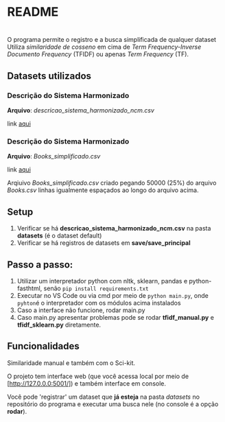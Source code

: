 #
# README
#

O programa permite o registro e a busca simplificada de qualquer dataset
Utiliza _similaridade de cosseno_ em cima de _Term Frequency-Inverse Documento Frequency_ (TFIDF) ou apenas _Term Frequency_ (TF).

## Datasets utilizados
### Descrição do Sistema Harmonizado
**Arquivo**: _descricao_sistema_harmonizado_ncm.csv_

link [aqui](https://repositorio.seade.gov.br/dataset/comercio-exterior/resource/ffc3925a-a27b-4707-88fd-430d43cce512)

### Descrição do Sistema Harmonizado
**Arquivo**: _Books_simplificado.csv_

link [aqui](https://www.kaggle.com/datasets/arashnic/book-recommendation-dataset)

Arqiuivo _Books_simplificado.csv_ criado pegando 50000 (25%) do arquivo _Books.csv_ linhas igualmente espaçados ao longo do arquivo acima.

## Setup
1. Verificar se há **descricao_sistema_harmonizado_ncm.csv** na pasta **datasets** (é o dataset default)
2. Verificar se há registros de datasets em **save/save_principal**


## Passo a passo:
1. Utilizar um interpretador python com nltk, sklearn, pandas e python-fasthtml, senão `pip install requirements.txt`
2. Executar no VS Code ou via cmd por meio de `python main.py`, onde `pyhton`é o interpretador com os módulos acima instalados
3. Caso a interface não funcione, rodar main.py
4. Caso main.py apresentar problemas pode se rodar **tfidf_manual.py** e **tfidf_sklearn.py** diretamente.

## Funcionalidades
Similaridade manual e também com o Sci-kit.

O projeto tem interface web (que você acessa local por meio de [http://127.0.0.0:5001/]) e também interface em console.

Você pode 'registrar' um dataset que **já esteja** na pasta _datasets_ no repositório do programa e executar uma busca nele (no console é a opção **rodar**).

